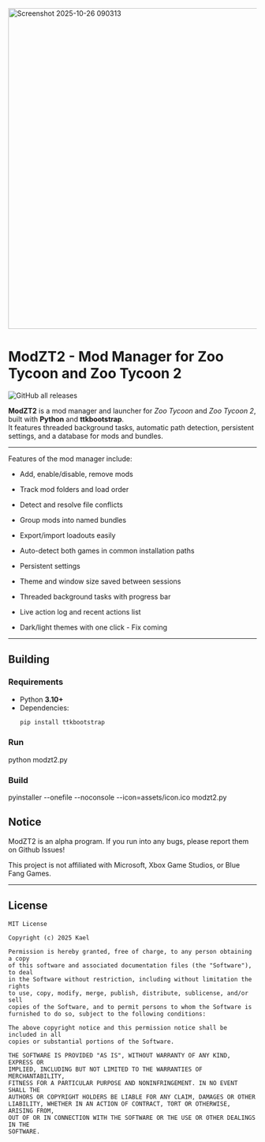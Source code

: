 <img width="1396" height="649" alt="Screenshot 2025-10-26 090313" src="https://github.com/user-attachments/assets/5d51ef79-0c73-49e9-86d5-d11b478e9d28" />

# ModZT2 - Mod Manager for Zoo Tycoon and Zoo Tycoon 2
![GitHub all releases](https://img.shields.io/github/downloads/kaelelson05/modzt2/total.svg)

**ModZT2** is a mod manager and launcher for *Zoo Tycoon* and *Zoo Tycoon 2*, built with **Python** and **ttkbootstrap**.  
It features threaded background tasks, automatic path detection, persistent settings, and a database for mods and bundles.

---

Features of the mod manager include:
  - Add, enable/disable, remove mods
  - Track mod folders and load order
  - Detect and resolve file conflicts

  - Group mods into named bundles
  - Export/import loadouts easily

  - Auto-detect both games in common installation paths
  - Persistent settings
  - Theme and window size saved between sessions

  - Threaded background tasks with progress bar
  - Live action log and recent actions list
  - Dark/light themes with one click - Fix coming

---

## Building

### Requirements
- Python **3.10+**
- Dependencies:
  ```bash
  pip install ttkbootstrap

### Run
python modzt2.py

### Build
pyinstaller --onefile --noconsole --icon=assets/icon.ico modzt2.py

## Notice
ModZT2 is an alpha program. If you run into any bugs, please report them on Github Issues!

This project is not affiliated with Microsoft, Xbox Game Studios, or Blue Fang Games.

---

## License

```text
MIT License

Copyright (c) 2025 Kael

Permission is hereby granted, free of charge, to any person obtaining a copy
of this software and associated documentation files (the "Software"), to deal
in the Software without restriction, including without limitation the rights
to use, copy, modify, merge, publish, distribute, sublicense, and/or sell
copies of the Software, and to permit persons to whom the Software is
furnished to do so, subject to the following conditions:

The above copyright notice and this permission notice shall be included in all
copies or substantial portions of the Software.

THE SOFTWARE IS PROVIDED "AS IS", WITHOUT WARRANTY OF ANY KIND, EXPRESS OR
IMPLIED, INCLUDING BUT NOT LIMITED TO THE WARRANTIES OF MERCHANTABILITY,
FITNESS FOR A PARTICULAR PURPOSE AND NONINFRINGEMENT. IN NO EVENT SHALL THE
AUTHORS OR COPYRIGHT HOLDERS BE LIABLE FOR ANY CLAIM, DAMAGES OR OTHER
LIABILITY, WHETHER IN AN ACTION OF CONTRACT, TORT OR OTHERWISE, ARISING FROM,
OUT OF OR IN CONNECTION WITH THE SOFTWARE OR THE USE OR OTHER DEALINGS IN THE
SOFTWARE.













